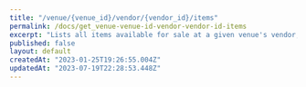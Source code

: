 ```yaml
---
title: "/venue/{venue_id}/vendor/{vendor_id}/items"
permalink: /docs/get_venue-venue-id-vendor-vendor-id-items
excerpt: "Lists all items available for sale at a given venue's vendor, inclusive of venue level overrides, with pagination."
published: false
layout: default
createdAt: "2023-01-25T19:26:55.004Z"
updatedAt: "2023-07-19T22:28:53.448Z"
---
```

